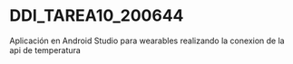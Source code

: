 # DDI_TAREA10_200644
Aplicación en Android Studio para wearables realizando la conexion de la api de temperatura
